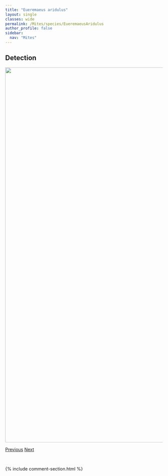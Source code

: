 ```yaml
---
title: "Eueremaeus aridulus"
layout: single
classes: wide
permalink: /Mites/species/EueremaeusAridulus
author_profile: false
sidebar:
  nav: "Mites"
---
```


<h2>Detection</h2>

<a href="https://drive.google.com/uc?export=view&id=1ySnL7d5vNiRC3L4WxLO4qekvvIZfoiRs">
<img src="https://drive.google.com/uc?export=view&id=1ySnL7d5vNiRC3L4WxLO4qekvvIZfoiRs" height = "1200" width = "800">
</a>


<a href="/DevelopmentWebsite/Mites/species/EremaeusWalteri" class="pagination--pager" title="Eremaeus walteri">Previous</a> <a href="/DevelopmentWebsite/Mites/species/EueremaeusChiatous" class="pagination--pager" title="Eueremaeus chiatous">Next</a>

<p>&nbsp;</p>

{% include comment-section.html %}
